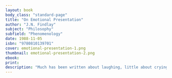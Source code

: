 ```yaml
---
layout: book
body_class: "standard-page"
title: "On Emotional Presentation"
author: "J.N. Findlay"
subject: "Philosophy"
subfield: "Phenomenology"
date: 1988-11-05
isbn: "9780810139701"
cover: emotional-presentation-1.png
thumbnail: emotional-presentation-2.png
ebook:
print:
description: "Much has been written about laughing, little about crying. The theme laughing and crying is among the exceptions. This asymmetrical division of interests in an obviously symmetrical association of phenomena has traditional grounds. Neither laughing nor crying itself was a matter of discussion, but its motive, not the form of expression in its singularity compared to other forms of expression such as speech, gesture, and expressive movement, but its occasion. For the most part, theoretical writers have directed their attention to the question of what we laugh at and why we cry, toward the aesthetic and psychological laws of the amusing and the sad, the comic and the tragic. In their studies, laughing and crying played the role of indicators which report the course of a reaction. Their analysis is concerned with the reaction and treats the indicators only as means."
---
```

